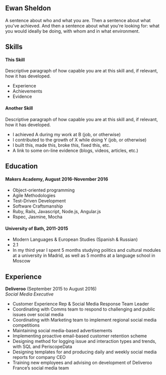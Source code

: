 ## Ewan Sheldon

A sentence about who and what you are. Then a sentence about what you've achieved. And then a sentence about what you're looking for: what you would ideally be doing, with whom and in what environment.

## Skills

#### This Skill

Descriptive paragraph of how capable you are at this skill and, if relevant, how it has developed.

- Experience
- Achievements
- Evidence

#### Another Skill

Descriptive paragraph of how capable you are at this skill and, if relevant, how it has developed.

- I achieved A during my work at B (job, or otherwise)
- I contributed to the growth of X while doing Y (job, or otherwise)
- I built this, made this, broke this, fixed this, etc.
- A link to some on-line evidence (blogs, videos, articles, etc.)

## Education

#### Makers Academy, August 2016-November 2016

- Object-oriented programming
- Agile Methodologies
- Test-Driven Development
- Software Craftsmanship
- Ruby, Rails, Javascript, Node.js, Angular.js
- Rspec, Jasmine, Mocha

#### University of Bath, 2011-2015

- Modern Languages & European Studies (Spanish & Russian)
- 2.1
- In my third year I spent 5 months studying politics and cultural modules at a university in Madrid, as well as 5 months at a language school in Moscow

## Experience

**Deliveroo** (September 2015 to August 2016)    
*Social Media Executive*
- Customer Experience Rep & Social Media Response Team Leader
- Coordinating with Comms team to respond to challenging and public issues over social media
- Coordinating with Marketing team to implement regional social media competitions
- Maintaining social media-based advertisements
- Implementing proactive email-based customer retention scheme
- Designing method for logging issue and interaction types and trends, with SQL and PeriscopeData
- Designing templates for and producing daily and weekly social media reports for company CEO
- Training new employees and advising on development of Deliveroo France’s social media team
